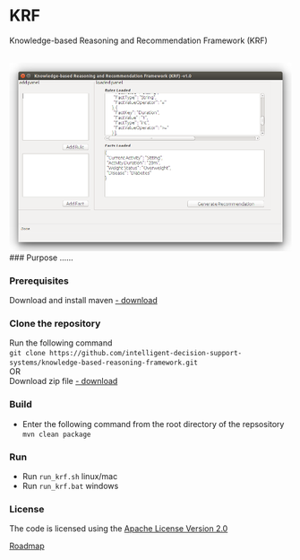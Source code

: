 # KRF
Knowledge-based Reasoning and Recommendation Framework (KRF)

<br>
<img src="https://github.com/intelligent-decision-support-systems/knowledge-based-reasoning-framework/blob/gh-pages/images/krf_img.png">

<br>
### Purpose
......<br>

### Prerequisites
Download and install maven [- download](https://maven.apache.org/download.cgi)

### Clone the repository
Run the following command<br>
`git clone https://github.com/intelligent-decision-support-systems/knowledge-based-reasoning-framework.git`
<br>OR<br>
Download zip file [- download](https://github.com/intelligent-decision-support-systems/knowledge-based-reasoning-framework/archive/master.zip)

### Build
* Enter the following command from the root directory of the repsository<br>
  `mvn clean package`

### Run
* Run `run_krf.sh` linux/mac
* Run `run_krf.bat` windows

### License
The code is licensed using the [Apache License Version 2.0](http://www.apache.org/licenses/LICENSE-2.0)


[Roadmap](https://github.com/intelligent-decision-support-systems/knowledge-based-reasoning-framework/wiki/Roadmap)
